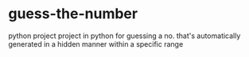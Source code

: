 # guess-the-number
python project
project in python for guessing a no. that's automatically generated in a hidden manner within a specific range
